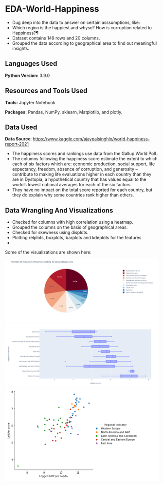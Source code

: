 # EDA-World-Happiness

* Dug deep into the data to answer on certain asssumptions, like:
* Which region is the happiest and whyso? How is corruption related to Happiness?¶
* Dataset contains 149 rows and 20 columns.
* Grouped the data according to geographical area to find out meaningful insights.

## Languages Used 
**Python Version:** 3.9.0

## Resources and Tools Used
**Tools:** Jupyter Notebook

**Packages:** Pandas, NumPy, sklearn, Matplotlib, and plotly.

## Data Used
**Data Source**: https://www.kaggle.com/ajaypalsinghlo/world-happiness-report-2021
* The happiness scores and rankings use data from the Gallup World Poll .
* The columns following the happiness score estimate the extent to which each of six factors which are: economic production, social support, life expectancy, freedom, absence of corruption, and generosity – contribute to making life evaluations higher in each country than they are in Dystopia, a hypothetical country that has values equal to the world’s lowest national averages for each of the six factors.
*  They have no impact on the total score reported for each country, but they do explain why some countries rank higher than others.

## Data Wrangling  And Visualizations
*  Checked for columns with high correlation using a heatmap.
*  Grouped the columns on the basis of geographical areas.
*  Checked for skewness using displots.
* Plotting relplots, boxplots, barplots and kdeplots for the features.
*
Some of the visualizations are shown here:

![alt text](https://github.com/fahadmehfooz/EDA-World-Happiness/blob/main/images/bar.png)
![alt text](https://github.com/fahadmehfooz/EDA-World-Happiness/blob/main/images/box.png)
![alt text](https://github.com/fahadmehfooz/EDA-World-Happiness/blob/main/images/rel.png)



